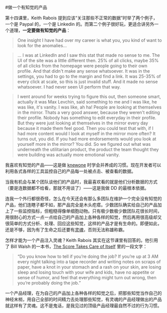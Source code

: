 #做一个有知觉的产品

第十四课里，Keith Rabois 提到应该“关注那些不正常的数据”时举了两个例子，一个是 Paypal 的，一个是 Linkedin 的。而第二个例子很好玩，更适合讲另外一个道理，**一定要做有知觉的产品**：

> One insight I have had over my career is what you, you kind of want to look for the anomalies...

> ... I was at LinkedIn and I saw this stat that made no sense to me. The UI of the site was a little different then. 25% of all clicks, maybe 35% of all clicks from the homepage were people going to their own profile. And that didn't make any sense whatsoever. It was in the settings, you had to go to the margin and find a link. It was 25-35% of every click at scale, so this is just invalid stuff. And it made no sense whatsoever. I had never seen UI perform that way.

> I went around for weeks trying to figure this out, then someone smart, actually it was Max Levchin, said something to me and I was like, he was like, it's vanity. I was like, ah ha! People are looking at themselves in the mirror. Thats a very good answer, because they weren't editing their profile. Nobody has something to edit everyday in their profile. But they were just looking at themselves in the mirror every day because it made them feel good. Then you could test that with, if I had more content would I look at myself in the mirror more often? It turns out, you did. If you had more endorsements would you look at yourself more in the mirror? You did. So we figured out what was underneath the utilitarian product, the product the team thought they were building was actually more emotional vanity.

我喜欢有知觉的产品——这是做 [knewone](http://knewone.com) 时学会并养成的习惯。现在开发者可以利用各式各样的工具监控自己的产品每一处被点击、被查看的数据。

当我有机会与某个团队谈他们的产品时，我最喜欢看的就是他们分析数据的方式（要是连数据都不给看，那就不用谈了）——这是我做 DD 的最根本依据。

连我一个外行都很奇怪，怎么在今天还会有那么多团队在维护一个完全没有知觉的产品，他们连瞎子都不如，那产品完全是木头疙瘩。少数团队确实给自己的产品加上了一些监控指标，但粗糙得像单细胞动物。只有极少数极少数团队花很长时间，用很耐心的方式一点一点给自己的产品加上各种各样的知觉，然后再用很高级却又很简单的方式分析、处理、回应这些知觉，这样的产品才是有生命的。即便如此，还是不够，因为有了生命之后还要有[灵魂](make-a-product-that-has-a-soul.html)，否则无法称雄称霸。

怎样才能为一个产品注入灵魂？Keith Rabois 其实在这节课里有回答的。他引用了 Bill Walsh 的一本书，[The Score Takes Care of Itself](http://www.amazon.com/The-Score-Takes-Care-Itself/dp/1591843472) 里的一段文字：

> “Do you know how to tell if you’re doing the job? If you’re up at 3 AM every night talking into a tape recorder and writing notes on scraps of paper, have a knot in your stomach and a rash on your skin, are losing sleep and losing touch with your wife and kids, have no appetite or sense of humor, and feel that everything might turn out wrong, then you’re probably doing the job.”

一个产品经理，在为自己的产品加上各种各样的知觉之后，把那些知觉当作自己的神经末梢，用自己全部的时间精力去处理那些知觉，有灵魂的产品经理做出的产品就这样有了灵魂。这不是鬼话，是我见过的顶级产品经理最自然不过的行为习惯。